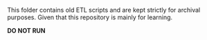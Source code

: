 This folder contains old ETL scripts and are kept strictly for archival purposes. Given that this repository is mainly for learning.

**DO NOT RUN**